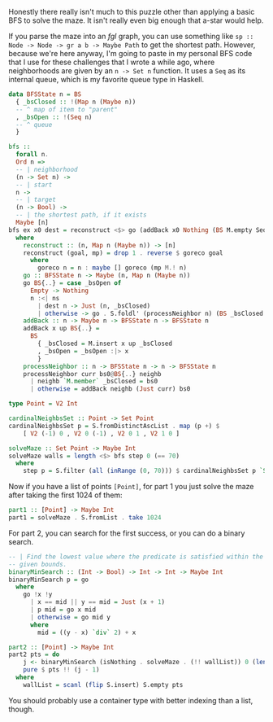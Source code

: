 Honestly there really isn't much to this puzzle other than applying a basic BFS
to solve the maze. It isn't really even big enough that a-star would help.

If you parse the maze into an *fgl* graph, you can use something like `sp ::
Node -> Node -> gr a b -> Maybe Path` to get the shortest path. However,
because we're here anyway, I'm going to paste in my personal BFS code that I
use for these challenges that I wrote a while ago, where neighborhoods are
given by an `n -> Set n` function. It uses a `Seq` as its internal queue, which
is my favorite queue type in Haskell.

```haskell
data BFSState n = BS
  { _bsClosed :: !(Map n (Maybe n))
  -- ^ map of item to "parent"
  , _bsOpen :: !(Seq n)
  -- ^ queue
  }

bfs ::
  forall n.
  Ord n =>
  -- | neighborhood
  (n -> Set n) ->
  -- | start
  n ->
  -- | target
  (n -> Bool) ->
  -- | the shortest path, if it exists
  Maybe [n]
bfs ex x0 dest = reconstruct <$> go (addBack x0 Nothing (BS M.empty Seq.empty))
  where
    reconstruct :: (n, Map n (Maybe n)) -> [n]
    reconstruct (goal, mp) = drop 1 . reverse $ goreco goal
      where
        goreco n = n : maybe [] goreco (mp M.! n)
    go :: BFSState n -> Maybe (n, Map n (Maybe n))
    go BS{..} = case _bsOpen of
      Empty -> Nothing
      n :<| ns
        | dest n -> Just (n, _bsClosed)
        | otherwise -> go . S.foldl' (processNeighbor n) (BS _bsClosed ns) $ ex n
    addBack :: n -> Maybe n -> BFSState n -> BFSState n
    addBack x up BS{..} =
      BS
        { _bsClosed = M.insert x up _bsClosed
        , _bsOpen = _bsOpen :|> x
        }
    processNeighbor :: n -> BFSState n -> n -> BFSState n
    processNeighbor curr bs0@BS{..} neighb
      | neighb `M.member` _bsClosed = bs0
      | otherwise = addBack neighb (Just curr) bs0

type Point = V2 Int

cardinalNeighbsSet :: Point -> Set Point
cardinalNeighbsSet p = S.fromDistinctAscList . map (p +) $
    [ V2 (-1) 0 , V2 0 (-1) , V2 0 1 , V2 1 0 ]

solveMaze :: Set Point -> Maybe Int
solveMaze walls = length <$> bfs step 0 (== 70)
  where
    step p = S.filter (all (inRange (0, 70))) $ cardinalNeighbsSet p `S.difference` walls
```

Now if you have a list of points `[Point]`, for part 1 you just solve the maze
after taking the first 1024 of them:

```haskell
part1 :: [Point] -> Maybe Int
part1 = solveMaze . S.fromList . take 1024
```

For part 2, you can search for the first success, or you can do a binary
search.

```haskell
-- | Find the lowest value where the predicate is satisfied within the
-- given bounds.
binaryMinSearch :: (Int -> Bool) -> Int -> Int -> Maybe Int
binaryMinSearch p = go
  where
    go !x !y
      | x == mid || y == mid = Just (x + 1)
      | p mid = go x mid
      | otherwise = go mid y
      where
        mid = ((y - x) `div` 2) + x
```

```haskell
part2 :: [Point] -> Maybe Int
part2 pts = do
    j <- binaryMinSearch (isNothing . solveMaze . (!! wallList)) 0 (length pts)
    pure $ pts !! (j - 1)
  where
    wallList = scanl (flip S.insert) S.empty pts
```

You should probably use a container type with better indexing than a list,
though.
